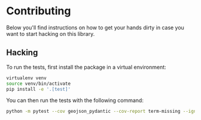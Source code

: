 # Contributing

Below you'll find instructions on how to get your hands dirty in case you want
to start hacking on this library.

##  Hacking

To run the tests, first install the package in a virtual environment:

```sh
virtualenv venv
source venv/bin/activate
pip install -e '.[test]'
```

You can then run the tests with the following command:

```sh
python -m pytest --cov geojson_pydantic --cov-report term-missing --ignore=venv
```
